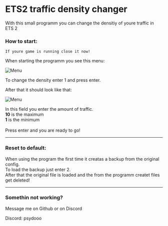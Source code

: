 # ETS2 traffic density changer


With this small programm you can change the densitiy of youre traffic in ETS 2

### How to start:

    If youre game is running close it now!

When starting the programm you see this menu:

![Menu](https://i.imgur.com/QzfggNK.png)

To change the density enter 1 and press enter.


After that it should look like that:

![Menu](https://i.imgur.com/DFPpXAp.png)

In this field you enter the amount of traffic. <br>
**10** is the maximum <br>
 **1** is the minimum <br><br>
 Press enter and you are ready to go!

---

### Reset to default:

When using the program the first time it creatas a backup from the original config. <br>
To load the backup just enter 2.<br>
After that the original file is loaded and the from the programm createt files get deleted! <br>

----


### Somethin not working?

Message me on Github or on Discord <br>

Discord: psydooo



